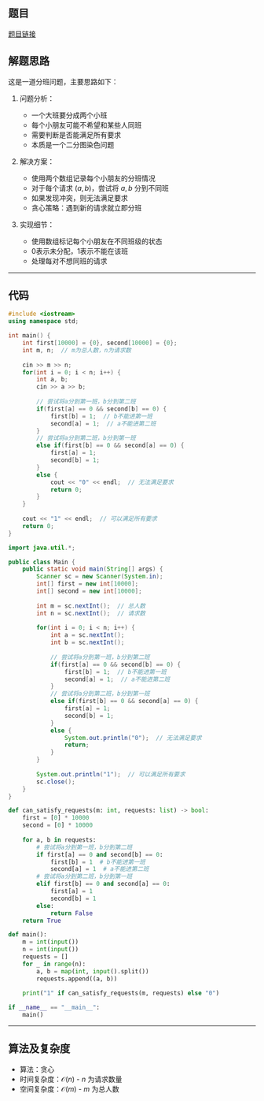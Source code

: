 ## 题目
[题目链接](https://www.nowcoder.com/practice/e503f18d56754ad9bcf8631adf63721d?tpId=182&tqId=363030&sourceUrl=/exam/oj&channenl=wgithub&fromPut=wgithub)

## 解题思路

这是一道分班问题，主要思路如下：

1. 问题分析：
   - 一个大班要分成两个小班
   - 每个小朋友可能不希望和某些人同班
   - 需要判断是否能满足所有要求
   - 本质是一个二分图染色问题

2. 解决方案：
   - 使用两个数组记录每个小朋友的分班情况
   - 对于每个请求 $(a,b)$，尝试将 $a,b$ 分到不同班
   - 如果发现冲突，则无法满足要求
   - 贪心策略：遇到新的请求就立即分班

3. 实现细节：
   - 使用数组标记每个小朋友在不同班级的状态
   - 0表示未分配，1表示不能在该班
   - 处理每对不想同班的请求

---

## 代码

```cpp []
#include <iostream>
using namespace std;

int main() {
    int first[10000] = {0}, second[10000] = {0};
    int m, n;  // m为总人数，n为请求数
    
    cin >> m >> n;
    for(int i = 0; i < n; i++) {
        int a, b;
        cin >> a >> b;
        
        // 尝试将a分到第一班，b分到第二班
        if(first[a] == 0 && second[b] == 0) {
            first[b] = 1;  // b不能进第一班
            second[a] = 1;  // a不能进第二班
        }
        // 尝试将a分到第二班，b分到第一班
        else if(first[b] == 0 && second[a] == 0) {
            first[a] = 1;
            second[b] = 1;
        }
        else {
            cout << "0" << endl;  // 无法满足要求
            return 0;
        }
    }
    
    cout << "1" << endl;  // 可以满足所有要求
    return 0;
}
```

```java []
import java.util.*;

public class Main {
    public static void main(String[] args) {
        Scanner sc = new Scanner(System.in);
        int[] first = new int[10000];
        int[] second = new int[10000];
        
        int m = sc.nextInt();  // 总人数
        int n = sc.nextInt();  // 请求数
        
        for(int i = 0; i < n; i++) {
            int a = sc.nextInt();
            int b = sc.nextInt();
            
            // 尝试将a分到第一班，b分到第二班
            if(first[a] == 0 && second[b] == 0) {
                first[b] = 1;  // b不能进第一班
                second[a] = 1;  // a不能进第二班
            }
            // 尝试将a分到第二班，b分到第一班
            else if(first[b] == 0 && second[a] == 0) {
                first[a] = 1;
                second[b] = 1;
            }
            else {
                System.out.println("0");  // 无法满足要求
                return;
            }
        }
        
        System.out.println("1");  // 可以满足所有要求
        sc.close();
    }
}
```

```python []
def can_satisfy_requests(m: int, requests: list) -> bool:
    first = [0] * 10000
    second = [0] * 10000
    
    for a, b in requests:
        # 尝试将a分到第一班，b分到第二班
        if first[a] == 0 and second[b] == 0:
            first[b] = 1  # b不能进第一班
            second[a] = 1  # a不能进第二班
        # 尝试将a分到第二班，b分到第一班
        elif first[b] == 0 and second[a] == 0:
            first[a] = 1
            second[b] = 1
        else:
            return False
    return True

def main():
    m = int(input())
    n = int(input())
    requests = []
    for _ in range(n):
        a, b = map(int, input().split())
        requests.append((a, b))
    
    print("1" if can_satisfy_requests(m, requests) else "0")

if __name__ == "__main__":
    main()
```

---

## 算法及复杂度
- 算法：贪心
- 时间复杂度：$\mathcal{O}(n)$ - $n$ 为请求数量
- 空间复杂度：$\mathcal{O}(m)$ - $m$ 为总人数
